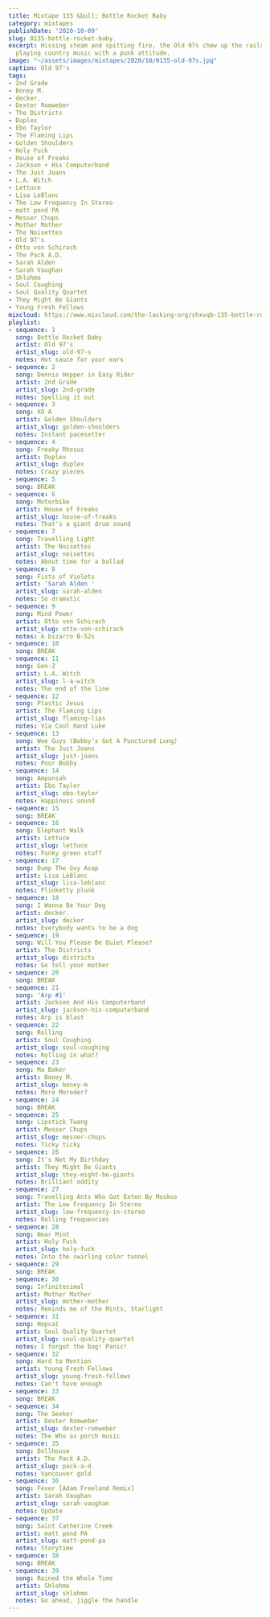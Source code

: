 ```yaml
---
title: Mixtape 135 &bull; Bottle Rocket Baby
category: mixtapes
publishDate: '2020-10-09'
slug: 0135-bottle-rocket-baby
excerpt: Hissing steam and spitting fire, the Old 97s chew up the rails and cross-ties  by
  playing country music with a punk attitude.
image: "~/assets/images/mixtapes/2020/10/0135-old-97s.jpg"
caption: Old 97's
tags:
- 2nd Grade
- Boney M.
- decker.
- Dexter Romweber
- The Districts
- Duplex
- Ebo Taylor
- The Flaming Lips
- Golden Shoulders
- Holy Fuck
- House of Freaks
- Jackson + His Computerband
- The Just Joans
- L.A. Witch
- Lettuce
- Lisa LeBlanc
- The Low Frequency In Stereo
- matt pond PA
- Messer Chups
- Mother Mother
- The Noisettes
- Old 97's
- Otto von Schirach
- The Pack A.D.
- Sarah Alden
- Sarah Vaughan
- Shlohmo
- Soul Coughing
- Soul Quality Quartet
- They Might Be Giants
- Young Fresh Fellows
mixcloud: https://www.mixcloud.com/the-lacking-org/shxvqb-135-bottle-rocket-baby/
playlist:
- sequence: 1
  song: Bottle Rocket Baby
  artist: Old 97's
  artist_slug: old-97-s
  notes: Hot sauce for your ears
- sequence: 2
  song: Dennis Hopper in Easy Rider
  artist: 2nd Grade
  artist_slug: 2nd-grade
  notes: Spelling it out
- sequence: 3
  song: XO A
  artist: Golden Shoulders
  artist_slug: golden-shoulders
  notes: Instant pacesetter
- sequence: 4
  song: Freaky Rhesus
  artist: Duplex
  artist_slug: duplex
  notes: Crazy pieces
- sequence: 5
  song: BREAK
- sequence: 6
  song: Motorbike
  artist: House of Freaks
  artist_slug: house-of-freaks
  notes: That's a giant drum sound
- sequence: 7
  song: Travelling Light
  artist: The Noisettes
  artist_slug: noisettes
  notes: About time for a ballad
- sequence: 8
  song: Fists of Violets
  artist: 'Sarah Alden '
  artist_slug: sarah-alden
  notes: So dramatic
- sequence: 9
  song: Mind Power
  artist: Otto von Schirach
  artist_slug: otto-von-schirach
  notes: A bizarro B-52s
- sequence: 10
  song: BREAK
- sequence: 11
  song: Gen-Z
  artist: L.A. Witch
  artist_slug: l-a-witch
  notes: The end of the line
- sequence: 12
  song: Plastic Jesus
  artist: The Flaming Lips
  artist_slug: flaming-lips
  notes: Via Cool Hand Luke
- sequence: 13
  song: Wee Guys (Bobby's Got A Punctured Lung)
  artist: The Just Joans
  artist_slug: just-joans
  notes: Poor Bobby
- sequence: 14
  song: Amponsah
  artist: Ebo Taylor
  artist_slug: ebo-taylor
  notes: Happiness sound
- sequence: 15
  song: BREAK
- sequence: 16
  song: Elephant Walk
  artist: Lettuce
  artist_slug: lettuce
  notes: Funky green stuff
- sequence: 17
  song: Dump The Guy Asap
  artist: Lisa LeBlanc
  artist_slug: lisa-leblanc
  notes: Plinketty plunk
- sequence: 18
  song: I Wanna Be Your Dog
  artist: decker.
  artist_slug: decker
  notes: Everybody wants to be a dog
- sequence: 19
  song: Will You Please Be Quiet Please?
  artist: The Districts
  artist_slug: districts
  notes: Go tell your mother
- sequence: 20
  song: BREAK
- sequence: 21
  song: 'Arp #1'
  artist: Jackson And His Computerband
  artist_slug: jackson-his-computerband
  notes: Arp is blast
- sequence: 22
  song: Rolling
  artist: Soul Coughing
  artist_slug: soul-coughing
  notes: Rolling in what?
- sequence: 23
  song: Ma Baker
  artist: Boney M.
  artist_slug: boney-m
  notes: More Moroder?
- sequence: 24
  song: BREAK
- sequence: 25
  song: Lipstick Twang
  artist: Messer Chups
  artist_slug: messer-chups
  notes: Ticky ticky
- sequence: 26
  song: It's Not My Birthday
  artist: They Might Be Giants
  artist_slug: they-might-be-giants
  notes: Brilliant oddity
- sequence: 27
  song: Travelling Ants Who Got Eaten By Moskus
  artist: The Low Frequency In Stereo
  artist_slug: low-frequency-in-stereo
  notes: Rolling frequencies
- sequence: 28
  song: Near Mint
  artist: Holy Fuck
  artist_slug: holy-fuck
  notes: Into the swirling color tunnel
- sequence: 29
  song: BREAK
- sequence: 30
  song: Infinitesimal
  artist: Mother Mother
  artist_slug: mother-mother
  notes: Reminds me of the Mints, Starlight
- sequence: 31
  song: Hepcat
  artist: Soul Quality Quartet
  artist_slug: soul-quality-quartet
  notes: I forgot the bag! Panic!
- sequence: 32
  song: Hard to Mention
  artist: Young Fresh Fellows
  artist_slug: young-fresh-fellows
  notes: Can't have enough
- sequence: 33
  song: BREAK
- sequence: 34
  song: The Seeker
  artist: Dexter Romweber
  artist_slug: dexter-romweber
  notes: The Who as porch music
- sequence: 35
  song: Dollhouse
  artist: The Pack A.D.
  artist_slug: pack-a-d
  notes: Vancouver gold
- sequence: 36
  song: Fever [Adam Freeland Remix]
  artist: Sarah Vaughan
  artist_slug: sarah-vaughan
  notes: Update
- sequence: 37
  song: Saint Catherine Creek
  artist: matt pond PA
  artist_slug: matt-pond-pa
  notes: Storytime
- sequence: 38
  song: BREAK
- sequence: 39
  song: Rained the Whole Time
  artist: Shlohmo
  artist_slug: shlohmo
  notes: Go ahead, jiggle the handle
---
```


